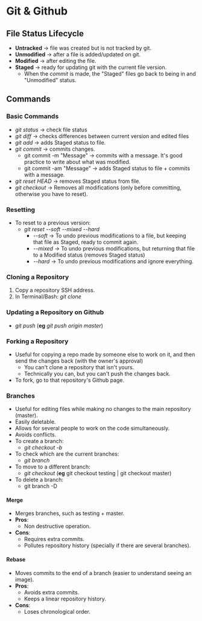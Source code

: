 # Git & Github

## File Status Lifecycle
* **Untracked** -> file was created but is not tracked by git.
* **Unmodified** -> after a file is added/updated on git.
* **Modified** -> after editing the file.
* **Staged** -> ready for updating git with the current file version.
    * When the *commit* is made, the "Staged" files go back to being in and "Unmodified" status.

## Commands
### Basic Commands
* *git status* -> check file status
* *git diff* -> checks differences between current version and edited files
* *git add* -> adds Staged status to file.
* *git commit* -> commits changes.
    * git commit -m "Message" -> commits with a message. It's good practice to write about what was modified.
    * git commit -am "Message" -> adds Staged status to file + commits with a message.
* *git reset HEAD <file>* -> removes Staged status from file.
* *git checkout <file>* -> Removes all modifications (only before committing, otherwise you have to reset).
### Resetting
* To reset to a previous version:
    * *git reset --soft --mixed --hard*
        * *--soft* -> To undo previous modifications to a file, but keeping that file as Staged, ready to commit again.
        * *--mixed* -> To undo previous modifications, but returning that file to a Modified status (removes Staged status)
        * *--hard* -> To undo previous modifications and ignore everything.
### Cloning a Repository
1. Copy a repository SSH address.
1. In Terminal/Bash: *git clone <SSH link> <local repository name>*

### Updating a Repository on Github
* *git push <destination> <source>* (**eg** *git push origin master*)

### Forking a Repository
* Useful for copying a repo made by someone else to work on it, and then send the changes back (with the owner's approval)
    * You can't clone a repository that isn't yours.
    * Technically you can, but you can't push the changes back.
* To fork, go to that repository's Github page.

### Branches
* Useful for editing files while making no changes to the main repository (master).
* Easily deletable.
* Allows for several people to work on the code simultaneously.
* Avoids conflicts.
* To create a branch:
    * *git checkout -b <branch name>*
* To check which are the current branches:
    * *git branch*
* To move to a different branch:
    * *git checkout <branch name>* (**eg** git checkout testing | git checkout master)
* To delete a branch:
    * git branch -D <branch name>

#### Merge
* Merges branches, such as testing + master.
* **Pros**:
    * Non destructive operation.
* **Cons**:
    * Requires extra commits.
    * Pollutes repository history (specially if there are several branches).

#### Rebase
* Moves commits to the end of a branch (easier to understand seeing an image).
* **Pros**:
    * Avoids extra commits.
    * Keeps a linear repository history.
* **Cons**:
    * Loses chronological order.